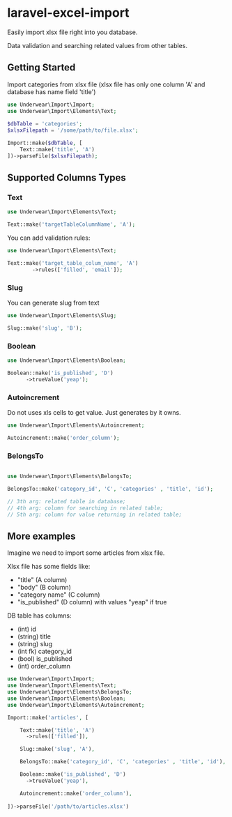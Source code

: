 # laravel-excel-import

Easily import xlsx file right into you database.

Data validation and searching related values from other tables.

## Getting Started

Import categories from xlsx file (xlsx file has only one column 'A' and database has name field 'title')

```php
use Underwear\Import\Import;
use Underwear\Import\Elements\Text;
        
$dbTable = 'categories';
$xlsxFilepath = '/some/path/to/file.xlsx';

Import::make($dbTable, [
    Text::make('title', 'A')
])->parseFile($xlsxFilepath);
```

## Supported Columns Types
### Text
```php
use Underwear\Import\Elements\Text;

Text::make('targetTableColumnName', 'A');
```

You can add validation rules:
```php
use Underwear\Import\Elements\Text;

Text::make('target_table_colum_name', 'A')
        ->rules(['filled', 'email']);
```
### Slug
You can generate slug from text

```php
use Underwear\Import\Elements\Slug;

Slug::make('slug', 'B');
```
### Boolean
```php
use Underwear\Import\Elements\Boolean;

Boolean::make('is_published', 'D')
      ->trueValue('yeap');
```
### Autoincrement
Do not uses xls cells to get value. Just generates by it owns.
```php
use Underwear\Import\Elements\Autoincrement;

Autoincrement::make('order_column');
```
### BelongsTo
```php

use Underwear\Import\Elements\BelongsTo;

BelongsTo::make('category_id', 'C', 'categories' , 'title', 'id');

// 3th arg: related table in database;
// 4th arg: column for searching in related table;
// 5th arg: column for value returning in related table;
```

## More examples

Imagine we need to import some articles from xlsx file.

Xlsx file has some fields like:
*  "title" (A column)
*  "body" (B column)
*  "category name" (C column)
*  "is_published" (D column) with values "yeap" if true

DB table has columns:
*  (int) id
*  (string) title
*  (string) slug
*  (int fk) category_id
*  (bool) is_published
*  (int) order_column


```php
use Underwear\Import\Import;
use Underwear\Import\Elements\Text;
use Underwear\Import\Elements\BelongsTo;
use Underwear\Import\Elements\Boolean;
use Underwear\Import\Elements\Autoincrement;

Import::make('articles', [

    Text::make('title', 'A')
      ->rules(['filled']),

    Slug::make('slug', 'A'),

    BelongsTo::make('category_id', 'C', 'categories' , 'title', 'id'),

    Boolean::make('is_published', 'D')
      ->trueValue('yeap'),

    Autoincrement::make('order_column'),
  
])->parseFile('/path/to/articles.xlsx')

     
